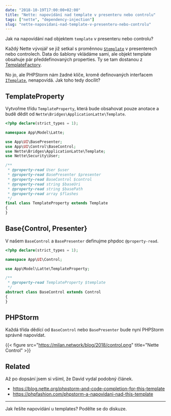 ```yaml
---
date: "2018-10-19T17:00:00+02:00"
title: "Nette: napovídání nad template v presenteru nebo controlu"
tags: ["nette", "dependency-injection"]
slug: "nette-napovidani-nad-template-v-presenteru-nebo-controlu"
---
```


Jak na napovídání nad objektem `template` v presenteru nebo controlu?

<!--more-->

Každý Nette vývojář se již setkal s proměnnou [`$template`](https://api.nette.org/2.4/Nette.Bridges.ApplicationLatte.Template.html)
v presenterech nebo controlech. Data do šablony vkládáme sami, ale objekt template obsahuje pár předdefinovaných properties.
Ty se tam dostanou z [TemplateFactory](https://api.nette.org/2.4/source-Bridges.ApplicationLatte.TemplateFactory.php.html#101-128).

No jo, ale PHPStorm nám žadné klíče, kromě definovaných interfacem [`ITemplate`](https://api.nette.org/2.4/Nette.Application.UI.ITemplate.html), nenapovídá.
Jak toho tedy docílit?

## TemplateProperty

Vytvořme třídu `TemplateProperty`, která bude obsahovat pouze anotace a budě dědit od `Nette\Bridges\ApplicationLatte\Template`.

```php
<?php declare(strict_types = 1);

namespace App\Model\Latte;

use App\UI\BasePresenter;
use App\UI\Control\BaseControl;
use Nette\Bridges\ApplicationLatte\Template;
use Nette\Security\User;

/**
 * @property-read User $user
 * @property-read BasePresenter $presenter
 * @property-read BaseControl $control
 * @property-read string $baseUri
 * @property-read string $basePath
 * @property-read array $flashes
 */
final class TemplateProperty extends Template
{
}
```

## Base{Control, Presenter}

V našem `BaseControl` a `BasePresenter` definujme phpdoc `@property-read`.

```php
<?php declare(strict_types = 1);

namespace App\UI\Control;

use App\Model\Latte\TemplateProperty;

/**
 * @property-read TemplateProperty $template
 */
abstract class BaseControl extends Control
{
}
```

## PHPStorm

Každá třída dědící od `BaseControl` nebo `BasePresenter` bude nyní PHPStorm správně napovídat.

{{< figure src="https://milan.network/blog/2018/control.png" title="Nette Control" >}}

## Related

Až po dopsání jsem si všiml, že David vydal podobný článek.

- https://blog.nette.org/phpstorm-and-code-completion-for-this-template
- https://phpfashion.com/phpstorm-a-napovidani-nad-this-template

----

Jak řešíte napovídání u templates? Podělte se do diskuze.
